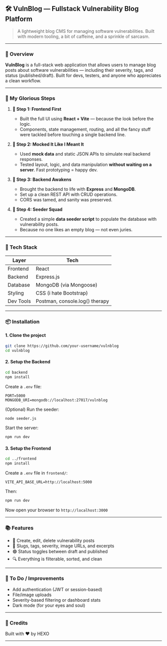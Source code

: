 ## 🛠️ VulnBlog — Fullstack Vulnerability Blog Platform

> A lightweight blog CMS for managing software vulnerabilities. Built with modern tooling, a bit of caffeine, and a sprinkle of sarcasm.

---

### 🚀 Overview

**VulnBlog** is a full-stack web application that allows users to manage blog posts about software vulnerabilities — including their severity, tags, and status (published/draft). Built for devs, testers, and anyone who appreciates a clean workflow.

---

### 👣 My Glorious Steps

1. **🧠 Step 1: Frontend First**

   * Built the full UI using **React + Vite** — because  the look before the logic.
   * Components, state management, routing, and all the fancy stuff were tackled before touching a single backend line.

2. **🧪 Step 2: Mocked It Like I Meant It**

   * Used **mock data** and static JSON APIs to simulate real backend responses.
   * Tested layout, logic, and data manipulation **without waiting on a server**. Fast prototyping = happy dev.

3. **🧱 Step 3: Backend Awakens**

   * Brought the backend to life with **Express** and **MongoDB**.
   * Set up a clean REST API with CRUD operations.
   * CORS was tamed, and sanity was preserved.

4. **🌱 Step 4: Seeder Squad**

   * Created a simple **data seeder script** to populate the database with vulnerability posts.
   * Because no one likes an empty blog — not even juries.

---

### 🧩 Tech Stack

| Layer     | Tech                                    |
| --------- | --------------------------------------- |
| Frontend  | React                                   |
| Backend   | Express.js                              |
| Database  | MongoDB (via Mongoose)                  |
| Styling   | CSS (i hate Bootstrap)                  |
| Dev Tools | Postman, console.log() therapy          |

---

### 📦 Installation

#### 1. Clone the project

```bash
git clone https://github.com/your-username/vulnblog
cd vulnblog
```

#### 2. Setup the Backend

```bash
cd backend
npm install
```

Create a `.env` file:

```env
PORT=5000
MONGODB_URI=mongodb://localhost:27017/vulnblog
```

(Optional) Run the seeder:

```bash
node seeder.js
```

Start the server:

```bash
npm run dev
```

#### 3. Setup the Frontend

```bash
cd ../frontend
npm install
```

Create a `.env` file in `frontend/`:

```env
VITE_API_BASE_URL=http://localhost:5000
```

Then:

```bash
npm run dev
```

Now open your browser to `http://localhost:3000`

---

### 📚 Features

* 📰 Create, edit, delete vulnerability posts
* 📑 Slugs, tags, severity, image URLs, and excerpts
* 🟢 Status toggles between draft and published
* 🔍 Everything is filterable, sorted, and clean





---

### 🧹 To Do / Improvements

* Add authentication (JWT or session-based)
* File/image uploads
* Severity-based filtering or dashboard stats
* Dark mode (for your eyes and soul)

---

### 🤝 Credits

Built with ❤️ by HEXO

---
